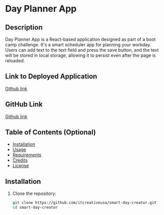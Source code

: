 # Day Planner App

## Description

 Day Planner App is a React-based application designed as part of a boot camp challenge. It's a smart scheduler app for planning your workday. Users can add text to the text field and press the save button, and the text will be stored in local storage, allowing it to persist even after the page is reloaded.

## Link to Deployed Application

[Github link](https://github.com/itcreativeusa/day-dreamer)

## GitHub Link

[Github link](https://github.com/itcreativeusa/day-dreamer)
## Table of Contents (Optional)

- [Installation](#installation)
- [Usage](#usage)
- [Requirements](#requirements)
- [Credits](#credits)
- [License](#license)

## Installation

1. Clone the repository:

   ```bash
   git clone https://github.com/itcreativeusa/smart-day-creator.git
   cd smart-day-creator
